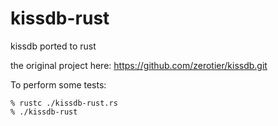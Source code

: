 kissdb-rust
===========

kissdb ported to rust

the original project here: https://github.com/zerotier/kissdb.git

To perform some tests:

	% rustc ./kissdb-rust.rs
    % ./kissdb-rust

